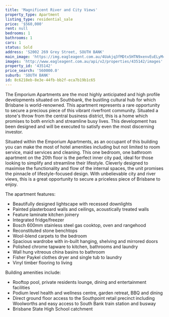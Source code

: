 ```yaml
---
title: 'Magnificent River and City Views'
property_type: Apartment
listing_type: residential_sale
price: '$560,000'
rent: null
bedrooms: 1
bathrooms: 1
cars: 1
status: Sold
address: 'S2002 269 Grey Street, SOUTH BANK'
main_image: 'https://img.eagleagent.com.au/4Uakjq3fMDtx5HTN9xenvEuELyM=/1280x854/smart/https://s3-us-west-2.amazonaws.com/eagleagent-orig/images/6820902/129034606-image-M.jpg'
images: 'http://www.eagleagent.com.au/api/v2/properties/435142/images'
property_id: '435142'
price_search: '560000.0'
suburb: 'SOUTH BANK'
id: 8c6218eb-8e3e-44fb-bb2f-eca7b19b1c65
---
```

The Emporium Apartments are the most highly anticipated and high profile developments situated on Southbank, the bustling cultural hub for which Brisbane is world-renowned. This apartment represents a rare opportunity to secure a precious piece of this vibrant riverfront community. Situated a stone's throw from the central business district, this is a home which promises to both enrich and streamline busy lives. This development has been designed and will be executed to satisfy even the most discerning investor.

Situated within the Emporium Apartments, as an occupant of this building you can make the most of hotel amenities including but not limited to room service, maid services and cleaning. This one bedroom, one bathroom apartment on the 20th floor is the perfect inner city pad, ideal for those looking to simplify and streamline their lifestyle. Cleverly designed to maximise the functionality and flow of the internal spaces, the unit promises the pinnacle of lifestyle-focused design. With unbelievable city and river views, this is a great opportunity to secure a priceless piece of Brisbane to enjoy.

The apartment features:

* Beautifully designed lightscape with recessed downlights
* Painted plasterboard walls and ceilings, acoustically treated walls
* Feature laminate kitchen joinery
* Integrated fridge/freezer
* Bosch 600mm stainless steel gas cooktop, oven and rangehood
* Reconstituted stone benchtops
* Wool-blend carpets to the bedroom
* Spacious wardrobe with in-built hanging, shelving and mirrored doors
* Polished chrome tapware to kitchen, bathrooms and laundry
* Wall hung vitreous china basins to bathroom
* Fisher Paykel clothes dryer and single tub to laundry
* Vinyl timber flooring to living

Building amenities include:
* Rooftop pool, private residents lounge, dining and entertainment facilities
* Podium level health and wellness centre, garden retreat, BBQ and dining
* Direct ground floor access to the Southpoint retail precinct including Woolworths and easy access to South Bank train station and busway
* Brisbane State High School catchment